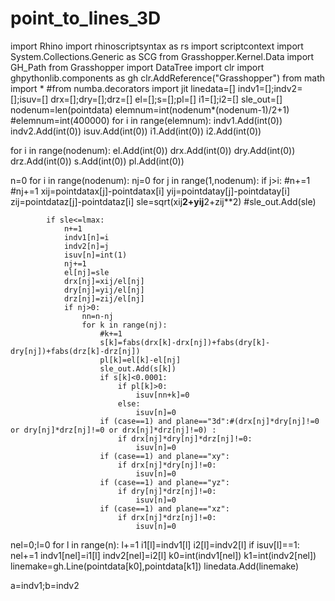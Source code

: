 # point_to_lines_3D

import Rhino
import rhinoscriptsyntax as rs
import scriptcontext
import System.Collections.Generic as SCG
from Grasshopper.Kernel.Data import GH_Path
from Grasshopper import DataTree
import clr
import ghpythonlib.components as gh
clr.AddReference("Grasshopper")
from math import *
#from numba.decorators import jit
linedata=[]
indv1=[];indv2=[];isuv=[]
drx=[];dry=[];drz=[]
el=[];s=[];pl=[]
i1=[];i2=[]
sle_out=[]
nodenum=len(pointdata)
elemnum=int(nodenum*(nodenum-1)/2+1)
#elemnum=int(400000)
for i in range(elemnum):
    indv1.Add(int(0))
    indv2.Add(int(0))
    isuv.Add(int(0))
    i1.Add(int(0))
    i2.Add(int(0))

for i in range(nodenum):
    el.Add(int(0))
    drx.Add(int(0))
    dry.Add(int(0))
    drz.Add(int(0))
    s.Add(int(0))
    pl.Add(int(0))

n=0
for i in range(nodenum):
    nj=0
    for j in range(1,nodenum):
        if j>i:
            #n+=1
            #nj+=1
            xij=pointdatax[j]-pointdatax[i]
            yij=pointdatay[j]-pointdatay[i]
            zij=pointdataz[j]-pointdataz[i]
            sle=sqrt(xij**2+yij**2+zij**2)
            #sle_out.Add(sle)
            
            if sle<=lmax:
                n+=1
                indv1[n]=i
                indv2[n]=j
                isuv[n]=int(1)
                nj+=1
                el[nj]=sle
                drx[nj]=xij/el[nj]
                dry[nj]=yij/el[nj]
                drz[nj]=zij/el[nj]
                if nj>0:
                    nn=n-nj
                    for k in range(nj):
                        #k+=1
                        s[k]=fabs(drx[k]-drx[nj])+fabs(dry[k]-dry[nj])+fabs(drz[k]-drz[nj])
                        pl[k]=el[k]-el[nj]
                        sle_out.Add(s[k])
                        if s[k]<0.0001:
                            if pl[k]>0:
                                isuv[nn+k]=0
                            else:
                                isuv[n]=0
                        if (case==1) and plane=="3d":#(drx[nj]*dry[nj]!=0 or dry[nj]*drz[nj]!=0 or drx[nj]*drz[nj]!=0) :
                            if drx[nj]*dry[nj]*drz[nj]!=0:
                                isuv[n]=0
                        if (case==1) and plane=="xy":
                            if drx[nj]*dry[nj]!=0:
                                isuv[n]=0
                        if (case==1) and plane=="yz":
                            if dry[nj]*drz[nj]!=0:
                                isuv[n]=0
                        if (case==1) and plane=="xz":
                            if drx[nj]*drz[nj]!=0:
                                isuv[n]=0

nel=0;l=0
for l in range(n):
    l+=1
    i1[l]=indv1[l]
    i2[l]=indv2[l]
    if isuv[l]==1:
        nel+=1
        indv1[nel]=i1[l]
        indv2[nel]=i2[l]
        k0=int(indv1[nel])
        k1=int(indv2[nel])
        linemake=gh.Line(pointdata[k0],pointdata[k1])
        linedata.Add(linemake)

a=indv1;b=indv2
